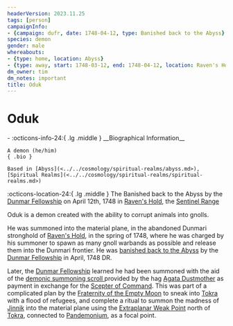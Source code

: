 ```yaml
---
headerVersion: 2023.11.25
tags: [person]
campaignInfo:
- {campaign: dufr, date: 1748-04-12, type: Banished back to the Abyss}
species: demon
gender: male
whereabouts:
- {type: home, location: Abyss}
- {type: away, start: 1748-03-12, end: 1748-04-12, location: Raven's Hold}
dm_owner: tim
dm_notes: important
title: Oduk
---
```

# Oduk
<div class="grid cards ext-narrow-margin ext-one-column" markdown>
- :octicons-info-24:{ .lg .middle } __Biographical Information__

    A demon (he/him)  
    { .bio }

    Based in [Abyss](<../../cosmology/spiritual-realms/abyss.md>), [Spiritual Realms](<../../cosmology/spiritual-realms/spiritual-realms.md>)
</div>



:octicons-location-24:{ .lg .middle } The Banished back to the Abyss by the [Dunmar Fellowship](<../pcs/dunmar-fellowship/dunmar-fellowship.md>) on April 12th, 1748 in [Raven's Hold](<../../gazetteer/greater-dunmar/dunmari-basin/raven-s-hold.md>), the [Sentinel Range](<../../gazetteer/sentinel-range.md>)  


Oduk is a demon created with the ability to corrupt animals into gnolls. 




He was summoned into the material plane, in the abandoned Dunmari stronghold of [Raven's Hold](<../../gazetteer/greater-dunmar/dunmari-basin/raven-s-hold.md>), in the spring of 1748, where he was charged by his summoner to spawn as many gnoll warbands as possible and release them into the Dunmari frontier. He was [banished back to the Abyss](<../../campaigns/dunmari-frontier-campaign/session-notes/session-11-dufr.md>) by the [Dunmar Fellowship](<../pcs/dunmar-fellowship/dunmar-fellowship.md>) in April, 1748 DR. 



Later, the [Dunmar Fellowship](<../pcs/dunmar-fellowship/dunmar-fellowship.md>) learned he had been summoned with the aid of the [demonic summoning scroll ](<../../campaigns/dunmari-frontier-campaign/mirror-visions/ivory-scroll-cap-vision.md>)provided by the hag [Agata Dustmother](<../fey/agata.md>) as payment in exchange for the [Scepter of Command](<../../things/artifacts-of-power/scepter-of-command.md>). This was part of a complicated plan by the [Fraternity of the Empty Moon](<../../groups/fraternity-of-the-empty-moon.md>) to sneak into [Tokra](<../../gazetteer/greater-dunmar/realms/dunmar/central-dunmar/tokra/tokra.md>) with a flood of refugees, and complete a ritual to summon the madness of [Jinnik](<../../gods-and-religions/gods/high-gods/jinnik.md>) into the material plane using the [Extraplanar Weak Point](<../../cosmology/planar-concepts/extraplanar-weak-point.md>) north of [Tokra](<../../gazetteer/greater-dunmar/realms/dunmar/central-dunmar/tokra/tokra.md>), connected to [Pandemonium](<../../cosmology/spiritual-realms/pandemonium.md>), as a focal point. 

